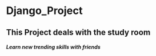# Django_Project

## This Project deals with the study room

##### Learn new trending skills with friends


